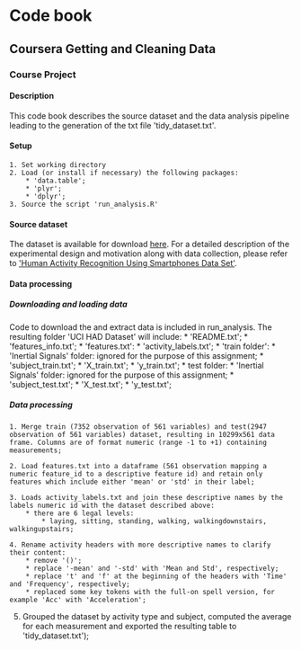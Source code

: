 # Code book
## Coursera Getting and Cleaning Data
### Course Project

#### Description
This code book describes the source dataset and the data analysis pipeline leading to the generation of the txt file 'tidy_dataset.txt'.

#### Setup
    1. Set working directory
    2. Load (or install if necessary) the following packages:
        * 'data.table';
        * 'plyr';
        * 'dplyr';
    3. Source the script 'run_analysis.R'

#### Source dataset
 The dataset is available for download [here](https://d396qusza40orc.cloudfront.net/getdata%2Fprojectfiles%2FUCI%20HAR%20Dataset.zip). For a detailed description of the experimental design and motivation along with data collection, please refer to ['Human Activity Recognition Using Smartphones Data Set'](http://archive.ics.uci.edu/ml/datasets/Human+Activity+Recognition+Using+Smartphones).

#### Data processing

##### Downloading and loading data
Code to download the and extract data is included in run_analysis. The resulting folder 'UCI HAD Dataset' will include:
    * 'README.txt';
    * 'features_info.txt';
    * 'features.txt':
    * 'activity_labels.txt';
    * 'train folder':
        * 'Inertial Signals' folder: ignored for the purpose of this assignment;
        * 'subject_train.txt';
        * 'X_train.txt';
        * 'y_train.txt';
    * test folder:
        * 'Inertial Signals' folder: ignored for the purpose of this assignment;
        * 'subject_test.txt';
        * 'X_test.txt';
        * 'y_test.txt';

##### Data processing
    1. Merge train (7352 observation of 561 variables) and test(2947 observation of 561 variables) dataset, resulting in 10299x561 data frame. Columns are of format numeric (range -1 to +1) containing measurements;

    2. Load features.txt into a dataframe (561 observation mapping a numeric feature_id to a descriptive feature id) and retain only features which include either 'mean' or 'std' in their label;

    3. Loads activity_labels.txt and join these descriptive names by the labels numeric id with the dataset described above:
        * there are 6 legal levels:
            * laying, sitting, standing, walking, walkingdownstairs, walkingupstairs; 

    4. Rename activity headers with more descriptive names to clarify their content:
        * remove '()';
        * replace '-mean' and '-std' with 'Mean and Std', respectively;
        * replace 't' and 'f' at the beginning of the headers with 'Time' and 'Frequency', respectively;
        * replaced some key tokens with the full-on spell version, for example 'Acc' with 'Acceleration';

   5. Grouped the dataset by activity type and subject, computed the average for each measurement and exported the resulting table to 'tidy_dataset.txt');
